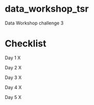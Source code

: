# data_workshop_tsr
Data Workshop challenge 3

# Checklist

Day 1 X

Day 2 X

Day 3 X

Day 4 X

Day 5 X
